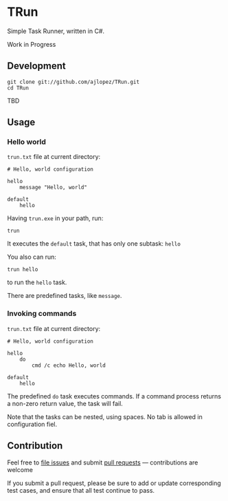 # TRun

Simple Task Runner, written in C#.

Work in Progress


## Development

```
git clone git://github.com/ajlopez/TRun.git
cd TRun
```

TBD

## Usage

### Hello world

`trun.txt` file at current directory:
```
# Hello, world configuration

hello
    message "Hello, world"

default
    hello
```

Having `trun.exe` in your path, run:
```
trun
```
It executes the `default` task, that has only one subtask: `hello`

You also can run:
```
trun hello
```
to run the `hello` task.

There are predefined tasks, like `message`.

### Invoking commands

`trun.txt` file at current directory:
```
# Hello, world configuration

hello
    do
        cmd /c echo Hello, world

default
    hello
```

The predefined `do` task executes commands. If a command process returns a
non-zero return value, the task will fail.

Note that the tasks can be nested, using spaces. No tab is allowed in
configuration fiel.

## Contribution

Feel free to [file issues](https://github.com/ajlopez/TRun) and submit
[pull requests](https://github.com/ajlopez/TRun/pulls) — contributions are
welcome

If you submit a pull request, please be sure to add or update corresponding
test cases, and ensure that all test continue to pass.

